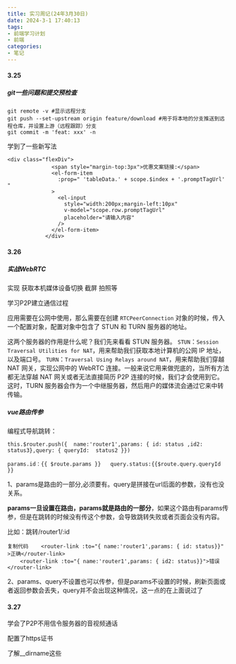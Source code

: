 ```yaml
---
title: 实习周记(24年3月30日)
date: 2024-3-1 17:40:13
tags:
- 前端学习计划
- 前端
categories: 
- 笔记
---
```


#### 3.25

##### git一些问题和提交预检查

```shell
git remote -v #显示远程分支
git push --set-upstream origin feature/download #用于将本地的分支推送到远程仓库，并设置上游（远程跟踪）分支
git commit -m 'feat: xxx' -n
```

学到了一些新写法

```vue
<div class="flexDiv">
              <span style="margin-top:3px">优惠文案链接:</span>
              <el-form-item
                :prop=" 'tableData.' + scope.$index + '.promptTagUrl' "
              >
                <el-input
                  style="width:200px;margin-left:10px"
                  v-model="scope.row.promptTagUrl"
                  placeholder="请输入内容"
                />
              </el-form-item>
            </div>
```

#### 3.26

##### 实战WebRTC

实现 获取本机媒体设备切换 截屏 拍照等

学习P2P建立通信过程

应用需要在公网中使用，那么需要在创建 `RTCPeerConnection` 对象的时候，传入一个配置对象，配置对象中包含了 STUN 和 TURN 服务器的地址。

这两个服务器的作用是什么呢？我们先来看看 STUN 服务器。
 `STUN`：`Session Traversal Utilities for NAT`，用来帮助我们获取本地计算机的公网 IP 地址，以及端口号。
 `TURN`：`Traversal Using Relays around NAT`，用来帮助我们穿越 NAT 网关，实现公网中的 WebRTC 连接。一般来说它用来做兜底的，当所有方法都无法穿越 NAT 网关或者无法直接简历 P2P 连接的时候，我们才会使用到它。这时，TURN 服务器会作为一个中继服务器，然后用户的媒体流会通过它来中转传输。

##### vue路由传参

编程式导航跳转：

```vue
this.$router.push({  name:'router1',params: { id: status ,id2: status3},query: { queryId:  status2 }})
```

```vue
params.id：{{ $route.params }}   query.status:{{$route.query.queryId }}
```

1、params是路由的一部分,必须要有。query是拼接在url后面的参数，没有也没关系。

**params一旦设置在路由，params就是路由的一部分**，如果这个路由有params传参，但是在跳转的时候没有传这个参数，会导致跳转失败或者页面会没有内容。

比如：跳转/router1/:id

```
复制代码    <router-link :to="{ name:'router1',params: { id: status}}" >正确</router-link>
    <router-link :to="{ name:'router1',params: { id2: status}}">错误</router-link>
```

2、params、query不设置也可以传参，但是params不设置的时候，刷新页面或者返回参数会丢失，query并不会出现这种情况，这一点的在上面说过了

#### 3.27

学会了P2P不用信令服务器的音视频通话

配置了https证书

了解__dirname这些

